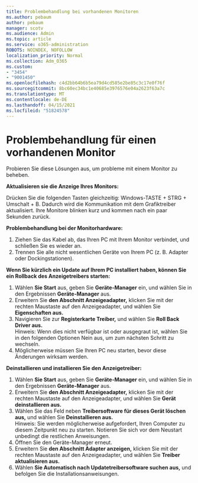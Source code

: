 ```yaml
---
title: Problembehandlung bei vorhandenen Monitoren
ms.author: pebaum
author: pebaum
manager: scotv
ms.audience: Admin
ms.topic: article
ms.service: o365-administration
ROBOTS: NOINDEX, NOFOLLOW
localization_priority: Normal
ms.collection: Adm_O365
ms.custom:
- "3454"
- "9001450"
ms.openlocfilehash: c4d2bb64b6b5ea79d4cd585e2be85c3c17e0f76f
ms.sourcegitcommit: 8bc60ec34bc1e40685e3976576e04a2623f63a7c
ms.translationtype: MT
ms.contentlocale: de-DE
ms.lasthandoff: 04/15/2021
ms.locfileid: "51824578"
---
```

# <a name="troubleshoot-an-existing-monitor"></a>Problembehandlung für einen vorhandenen Monitor

Probieren Sie diese Lösungen aus, um probleme mit einem Monitor zu beheben. 

**Aktualisieren sie die Anzeige Ihres Monitors:**

Drücken Sie die folgenden Tasten gleichzeitig: Windows-TASTE + STRG + Umschalt + B. Dadurch wird die Kommunikation mit dem Grafiktreiber aktualisiert. Ihre Monitore blinken kurz und kommen nach ein paar Sekunden zurück.

**Problembehandlung bei der Monitorhardware:**

1. Ziehen Sie das Kabel ab, das Ihren PC mit Ihrem Monitor verbindet, und schließen Sie es wieder an.
2. Trennen Sie alle nicht wesentlichen Geräte von Ihrem PC (z. B. Adapter oder Dockingstationen).

**Wenn Sie kürzlich ein Update auf Ihrem PC installiert haben, können Sie ein Rollback des Anzeigetreibers starten:**

1. Wählen **Sie Start** aus, geben Sie **Geräte-Manager** ein, und wählen Sie in den Ergebnissen **Geräte-Manager** aus.
2. Erweitern Sie **den Abschnitt Anzeigeadapter,** klicken Sie mit der rechten Maustaste auf den Anzeigeadapter, und wählen Sie **Eigenschaften aus.**
3. Navigieren Sie zur **Registerkarte Treiber,** und wählen Sie **Roll Back Driver aus.** <br>
Hinweis: Wenn dies nicht verfügbar ist oder  ausgegraut ist, wählen Sie in den folgenden Optionen Nein aus, um zum nächsten Schritt zu wechseln.
4. Möglicherweise müssen Sie Ihren PC neu starten, bevor diese Änderungen wirksam werden.

**Deinstallieren und installieren Sie den Anzeigetreiber:**

1. Wählen **Sie Start** aus, geben Sie **Geräte-Manager** ein, und wählen Sie in den Ergebnissen **Geräte-Manager** aus.
2. Erweitern Sie **den Abschnitt Anzeigeadapter,** klicken Sie mit der rechten Maustaste auf den Anzeigeadapter, und wählen Sie **Gerät deinstallieren aus.** 
3. Wählen Sie das Feld neben **Treibersoftware für dieses Gerät löschen aus,** und wählen Sie **Deinstallieren aus.**<br>
Hinweis: Sie werden möglicherweise aufgefordert, Ihren Computer zu diesem Zeitpunkt neu zu starten. Notieren Sie sich vor dem Neustart unbedingt die restlichen Anweisungen.
4. Öffnen Sie den Geräte-Manager erneut.
5. Erweitern Sie **den Abschnitt Adapter anzeigen,** klicken Sie mit der rechten Maustaste auf den Anzeigeadapter, und wählen Sie **Treiber aktualisieren aus.**
6. Wählen **Sie Automatisch nach Updatetreibersoftware suchen aus,** und befolgen Sie die Installationsanweisungen.